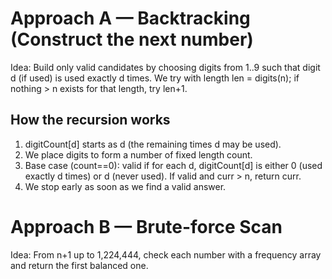 # Approach A — Backtracking (Construct the next number)

Idea: Build only valid candidates by choosing digits from 1..9 such that digit d (if used) is used exactly d times.
We try with length len = digits(n); if nothing > n exists for that length, try len+1.

## How the recursion works

1. digitCount[d] starts as d (the remaining times d may be used).
2. We place digits to form a number of fixed length count.
3. Base case (count==0): valid if for each d, digitCount[d] is either 0 (used exactly d times) or d (never used). If valid and curr > n, return curr.
4. We stop early as soon as we find a valid answer.

# Approach B — Brute-force Scan

Idea: From n+1 up to 1,224,444, check each number with a frequency array and return the first balanced one.
